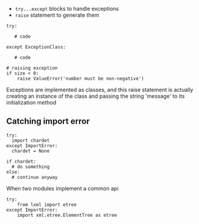 * `try...except` blocks to handle exceptions
* `raise` statement to generate them
```
try:

   # code
   
except ExceptionClass:

   # code
   
# raising exception
if size < 0:
    raise ValueError('number must be non-negative')
```
Exceptions are implemented as classes, and this raise statement is actually creating an instance of the class 
and passing the string 'message' to its initialization method


## Catching import error
```
try:
  import chardet
except ImportError:
  chardet = None

if chardet:
  # do something
else:
  # continue anyway
```
When two modules implement a common api
```
try:
    from lxml import etree
except ImportError:
    import xml.etree.ElementTree as etree
```
